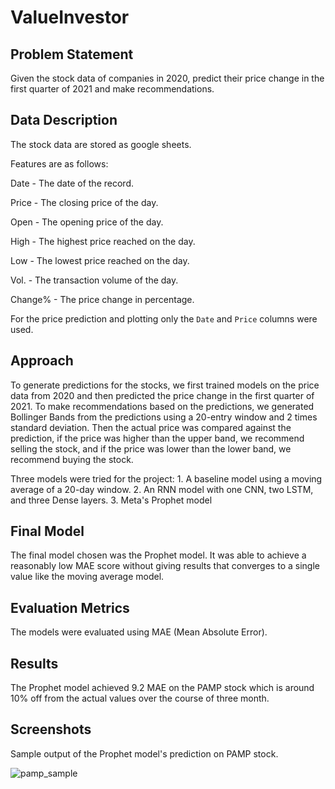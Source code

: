 # ValueInvestor


## Problem Statement

Given the stock data of companies in 2020, predict their price change in the first quarter of 2021 and make recommendations.

## Data Description

The stock data are stored as google sheets.

Features are as follows:

Date - The date of the record.

Price - The closing price of the day.

Open - The opening price of the day.

High - The highest price reached on the day.

Low - The lowest price reached on the day.

Vol. - The transaction volume of the day.

Change% - The price change in percentage.

For the price prediction and plotting only the `Date` and `Price` columns were used.

## Approach

To generate predictions for the stocks, we first trained models on the price data from 2020 and then predicted the price change in the first quarter of 2021. To make recommendations based on the predictions, we generated Bollinger Bands from the predictions using a 20-entry window and 2 times standard deviation. Then the actual price was compared against the prediction, if the price was higher than the upper band, we recommend selling the stock, and if the price was lower than the lower band, we recommend buying the stock.

Three models were tried for the project:
    1.  A baseline model using a moving average of a 20-day window.
    2.  An RNN model with one CNN, two LSTM, and three Dense layers.
    3. Meta's Prophet model

## Final Model

The final model chosen was the Prophet model. It was able to achieve a reasonably low MAE score without giving results that converges to a single value like the moving average model.

## Evaluation Metrics

The models were evaluated using MAE (Mean Absolute Error). 

## Results

The Prophet model achieved 9.2 MAE on the PAMP stock which is around 10% off from the actual values over the course of three month.


## Screenshots
Sample output of the Prophet model's prediction on PAMP stock.

![pamp_sample](https://github.com/XO-Appleton/MRIfIFd7jKq1ziBF/assets/41369365/99403f56-7a69-493e-8bc7-cbb24dee5ca8)
